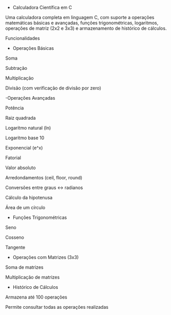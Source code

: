- Calculadora Científica em C

Uma calculadora completa em linguagem C, com suporte a operações matemáticas básicas e avançadas, funções trigonométricas, logaritmos, operações de matriz (2x2 e 3x3) e armazenamento de histórico de cálculos.

Funcionalidades
- Operações Básicas

Soma

Subtração

Multiplicação

Divisão (com verificação de divisão por zero)

-Operações Avançadas

Potência

Raiz quadrada

Logaritmo natural (ln)

Logaritmo base 10

Exponencial (e^x)

Fatorial

Valor absoluto

Arredondamentos (ceil, floor, round)

Conversões entre graus ↔ radianos

Cálculo da hipotenusa

Área de um círculo

- Funções Trigonométricas

Seno

Cosseno

Tangente

- Operações com Matrizes (3x3)

Soma de matrizes

Multiplicação de matrizes

- Histórico de Cálculos

Armazena até 100 operações

Permite consultar todas as operações realizadas
